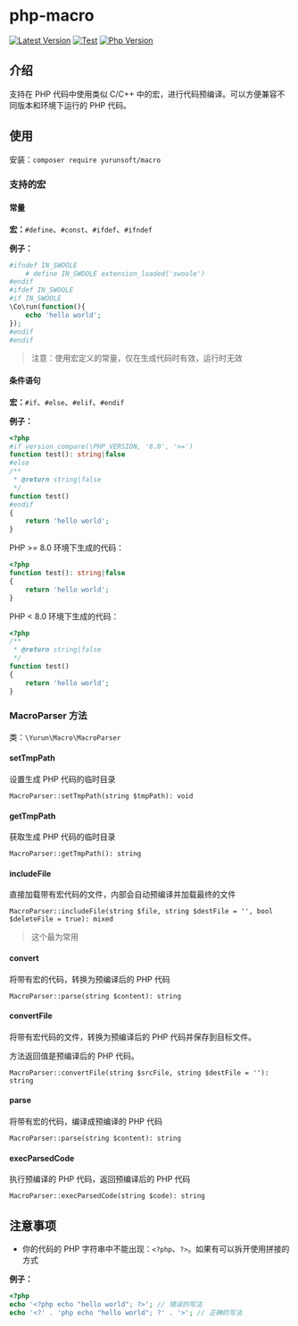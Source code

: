 # php-macro

[![Latest Version](https://img.shields.io/packagist/v/yurunsoft/macro.svg)](https://packagist.org/packages/yurunsoft/macro)
[![Test](https://github.com/Yurunsoft/php-macro/actions/workflows/test.yml/badge.svg)](https://github.com/Yurunsoft/php-macro/actions/workflows/test.yml)
[![Php Version](https://img.shields.io/badge/php-%3E=7.1-brightgreen.svg)](https://secure.php.net/)

## 介绍

支持在 PHP 代码中使用类似 C/C++ 中的宏，进行代码预编译。可以方便兼容不同版本和环境下运行的 PHP 代码。

## 使用

安装：`composer require yurunsoft/macro`

### 支持的宏

#### 常量

**宏：**`#define`、`#const`、`#ifdef`、`#ifndef`

**例子：**

```php
#ifndef IN_SWOOLE
    # define IN_SWOOLE extension_loaded('swoole')
#endif
#ifdef IN_SWOOLE
#if IN_SWOOLE
\Co\run(function(){
    echo 'hello world';
});
#endif
#endif
```

> 注意：使用宏定义的常量，仅在生成代码时有效，运行时无效

#### 条件语句

**宏：**`#if`、`#else`、`#elif`、`#endif`

**例子：**

```php
<?php
#if version_compare(\PHP_VERSION, '8.0', '>=')
function test(): string|false
#else
/**
 * @return string|false
 */
function test()
#endif
{
    return 'hello world';
}
```

PHP >= 8.0 环境下生成的代码：

```php
<?php
function test(): string|false
{
    return 'hello world';
}
```

PHP < 8.0 环境下生成的代码：

```php
<?php
/**
 * @return string|false
 */
function test()
{
    return 'hello world';
}
```

### MacroParser 方法

类：`\Yurun\Macro\MacroParser`

#### setTmpPath

设置生成 PHP 代码的临时目录

`MacroParser::setTmpPath(string $tmpPath): void`

#### getTmpPath

获取生成 PHP 代码的临时目录

`MacroParser::getTmpPath(): string`

#### includeFile

直接加载带有宏代码的文件，内部会自动预编译并加载最终的文件

`MacroParser::includeFile(string $file, string $destFile = '', bool $deleteFile = true): mixed`

> 这个最为常用

#### convert

将带有宏的代码，转换为预编译后的 PHP 代码

`MacroParser::parse(string $content): string`

#### convertFile

将带有宏代码的文件，转换为预编译后的 PHP 代码并保存到目标文件。

方法返回值是预编译后的 PHP 代码。

`MacroParser::convertFile(string $srcFile, string $destFile = ''): string`

#### parse

将带有宏的代码，编译成预编译的 PHP 代码

`MacroParser::parse(string $content): string`

#### execParsedCode

执行预编译的 PHP 代码，返回预编译后的 PHP 代码

`MacroParser::execParsedCode(string $code): string`

## 注意事项

* 你的代码的 PHP 字符串中不能出现：`<?php`、`?>`。如果有可以拆开使用拼接的方式

**例子：**

```php
<?php
echo '<?php echo "hello world"; ?>'; // 错误的写法
echo '<?' . 'php echo "hello world"; ?' . '>'; // 正确的写法
```
